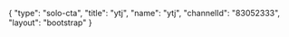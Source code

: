 {
    "type": "solo-cta",
    "title": "ytj",
    "name": "ytj",
    "channelId": "83052333",
    "layout": "bootstrap"
}